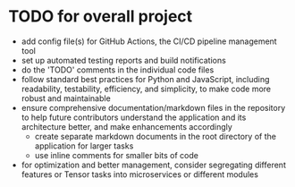 # TODO for overall project
- add config file(s) for GitHub Actions, the CI/CD pipeline management tool 
- set up automated testing reports and build notifications
- do the 'TODO' comments in the individual code files
- follow standard best practices for Python and JavaScript, including readability, testability, efficiency, and simplicity, to make code more robust and maintainable
- ensure comprehensive documentation/markdown files in the repository to help future contributors understand the application and its architecture better, and make enhancements accordingly
    - create separate markdown documents in the root directory of the application for larger tasks
    - use inline comments for smaller bits of code
- for optimization and better management, consider segregating different features or Tensor tasks into microservices or different modules
